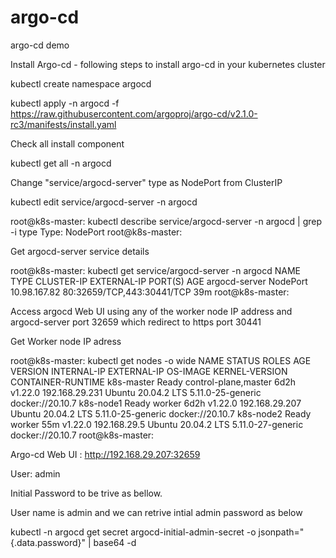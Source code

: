 # argo-cd
argo-cd demo

Install Argo-cd - following steps to install argo-cd in your kubernetes cluster

kubectl create namespace argocd

kubectl apply -n argocd -f https://raw.githubusercontent.com/argoproj/argo-cd/v2.1.0-rc3/manifests/install.yaml

Check all install component 

kubectl get all -n argocd

Change "service/argocd-server" type as NodePort from ClusterIP

kubectl edit service/argocd-server -n argocd


root@k8s-master: kubectl describe service/argocd-server -n argocd | grep -i type
Type:                     NodePort
root@k8s-master:


Get argocd-server service details


root@k8s-master: kubectl get service/argocd-server -n argocd
NAME            TYPE       CLUSTER-IP     EXTERNAL-IP   PORT(S)                      AGE
argocd-server   NodePort   10.98.167.82   <none>        80:32659/TCP,443:30441/TCP   39m
root@k8s-master:


  
Access argocd Web UI using any of the worker node IP address and argocd-server port 32659 which redirect to https port 30441 
  
Get Worker node IP adress 

  
root@k8s-master: kubectl get nodes -o wide
NAME         STATUS   ROLES                  AGE    VERSION   INTERNAL-IP      EXTERNAL-IP   OS-IMAGE             KERNEL-VERSION      CONTAINER-RUNTIME
k8s-master   Ready    control-plane,master   6d2h   v1.22.0   192.168.29.231   <none>        Ubuntu 20.04.2 LTS   5.11.0-25-generic   docker://20.10.7
k8s-node1    Ready    worker                 6d2h   v1.22.0   192.168.29.207   <none>        Ubuntu 20.04.2 LTS   5.11.0-25-generic   docker://20.10.7
k8s-node2    Ready    worker                 55m    v1.22.0   192.168.29.5     <none>        Ubuntu 20.04.2 LTS   5.11.0-27-generic   docker://20.10.7
root@k8s-master:


Argo-cd Web UI  : http://192.168.29.207:32659 


User: admin

Initial Password to be trive as bellow.

User name is admin and we can retrive intial admin password as below 

kubectl -n argocd get secret argocd-initial-admin-secret -o jsonpath="{.data.password}" | base64 -d




